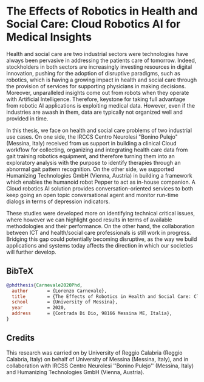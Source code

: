# The Effects of Robotics in Health and Social Care: Cloud Robotics AI for Medical Insights

Health and social care are two industrial sectors were technologies have always been pervasive in addressing the patients care of tomorrow. Indeed, stockholders in both sectors are increasingly investing resources in digital innovation, pushing for the adoption of disruptive paradigms, such as robotics, which is having a growing impact in health and social care through the provision of services for supporting physicians in making decisions. Moreover, unparalleled insights come out from robots when they operate with Artificial Intelligence. Therefore, keystone for taking full advantage from robotic AI applications is exploiting medical data.
However, even if the industries are awash in them, data are typically not organized well and provided in time.

In this thesis, we face on health and social care problems of two industrial use cases. On one side, the IRCCS Centro Neurolesi "Bonino Pulejo" (Messina, Italy) received from us support in building a clinical Cloud workflow for collecting, organizing and integrating health care data from gait training robotics equipment, and therefore turning them into an exploratory analysis with the purpose to identify therapies through an abnormal gait pattern recognition.
On the other side, we supported Humanizing Technologies GmbH (Vienna, Austria) in building a framework which enables the humanoid robot Pepper to act as in-house companion. A Cloud robotics AI solution provides conversation-oriented services to both keep going an open topic conversational agent and monitor run-time dialogs in terms of depression indicators.

These studies were developed more on identifying technical critical issues, where however we can highlight good results in terms of available methodologies and their performance. On the other hand, the collaboration between ICT and health/social care professionals is still work in progress. Bridging this gap could potentially becoming disruptive, as the way we build applications and systems today affects the direction in which our societies will further develop.

## BibTeX

```bibtex
@phdthesis{Carnevale2020Phd,
  author       = {Lorenzo Carnevale},
  title        = {The Effects of Robotics in Health and Social Care: Cloud Robotics AI for Medical Insights},
  school       = {University of Messina},
  year         = 2020,
  address      = {Contrada Di Dio, 98166 Messina ME, Italia},
}
```

## Credits
This research was carried on by University of Reggio Calabria (Reggio Calabria, Italy) on behalf of University of Messina (Messina, Italy), and in collaboration with IRCSS Centro Neurolesi ''Bonino Pulejo'' (Messina, Italy) and Humanizing Technologies GmbH (Vienna, Austria).

